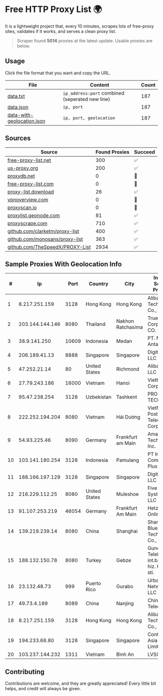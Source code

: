 
# Free HTTP Proxy List 🌍

It is a lightweight project that, every 10 minutes, scrapes lots of free-proxy sites, validates if it works, and serves a clean proxy list.


> Scraper found **5014** proxies at the latest update. Usable proxies are below.

## Usage

Click the file format that you want and copy the URL.


|File|Content|Count|
|----|-------|-----|
|[data.txt](https://raw.githubusercontent.com/themiralay/Proxy-List-World/master/data.txt)|`ip_address:port` combined (seperated new line)|187|
|[data.json](https://raw.githubusercontent.com/themiralay/Proxy-List-World/master/data.json)|`ip, port`|187|
|[data-with-geolocation.json](https://raw.githubusercontent.com/themiralay/Proxy-List-World/master/data-with-geolocation.json)|`ip, port, geolocation`|187|

## Sources

|Source|Found Proxies|Succeed|
|------|-------------|-------|
|[free-proxy-list.net](https://free-proxy-list.net)|300|✅|
|[us-proxy.org](https://www.us-proxy.org)|200|✅|
|[proxydb.net](http://proxydb.net)|0|🚫|
|[free-proxy-list.com](https://free-proxy-list.com/?page=&port=&type%5B%5D=http&type%5B%5D=https&up_time=0&search=Search)|0|🚫|
|[proxy-list.download](https://www.proxy-list.download/HTTP)|26|✅|
|[vpnoverview.com](https://vpnoverview.com/privacy/anonymous-browsing/free-proxy-servers)|0|🚫|
|[proxyscan.io](https://www.proxyscan.io)|0|🚫|
|[proxylist.geonode.com](https://proxylist.geonode.com/api/proxy-list?limit=300&page=1&sort_by=lastChecked&sort_type=desc&protocols=http,https)|81|✅|
|[proxyscrape.com](https://api.proxyscrape.com/v2/?request=displayproxies&protocol=http&timeout=10000&country=all&ssl=all&anonymity=all)|710|✅|
|[github.com/clarketm/proxy-list](https://raw.githubusercontent.com/clarketm/proxy-list/master/proxy-list-raw.txt)|400|✅|
|[github.com/monosans/proxy-list](https://raw.githubusercontent.com/monosans/proxy-list/main/proxies/http.txt)|363|✅|
|[github.com/TheSpeedX/PROXY-List](https://raw.githubusercontent.com/TheSpeedX/PROXY-List/master/http.txt)|2934|✅|


## Sample Proxies With Geolocation Info

|#|Ip|Port|Country|City|Internet Service Provider|
|-|--|----|-------|----|-------------------------|
|1|8.217.251.159|3128|Hong Kong|Hong Kong|Alibaba (US) Technology Co., Ltd.|
|2|203.144.144.146|8080|Thailand|Nakhon Ratchasima|True Internet Corporation CO. Ltd.|
|3|38.9.141.250|10609|Indonesia|Medan|PT. Media Antar Nusa|
|4|206.189.41.13|8888|Singapore|Singapore|DigitalOcean, LLC|
|5|47.252.21.14|80|United States|Richmond|Alibaba.com LLC|
|6|27.79.243.186|16000|Vietnam|Hanoi|Viettel Corporation|
|7|95.47.238.254|3128|Uzbekistan|Tashkent|PRO DATA-TECH Ltd.|
|8|222.252.194.204|8080|Vietnam|Hải Dương|VietNam Post and Telecom Corporation|
|9|54.93.225.46|8090|Germany|Frankfurt am Main|Amazon Technologies Inc.|
|10|103.141.180.254|3128|Indonesia|Pamulang|PT Indonesia Comnets Plus|
|11|188.166.197.129|3128|Singapore|Singapore|DigitalOcean, LLC|
|12|216.229.112.25|8080|United States|Muleshoe|Five Area Systems, LLC|
|13|91.107.253.219|46054|Germany|Frankfurt Am Main|Hetzner Online AG|
|14|139.219.239.14|8080|China|Shanghai|Shanghai Blue Cloud Technology Co., Ltd|
|15|188.132.150.78|8080|Turkey|Gebze|Guneydogu Telekom int.bil. ve ilt. hiz. tic. ltd. sti.|
|16|23.132.48.73|999|Puerto Rico|Gurabo|Urban Wifi Networks LLC|
|17|49.73.4.189|8089|China|Nanjing|China Telecom|
|18|8.217.251.159|3128|Hong Kong|Hong Kong|Alibaba (US) Technology Co., Ltd.|
|19|194.233.66.80|3128|Singapore|Singapore|Contabo Asia Private Limited|
|20|103.237.144.232|1311|Vietnam|Bình An|LVSOFT|



## Contributing

Contributions are welcome, and they are greatly appreciated! Every
little bit helps, and credit will always be given.


